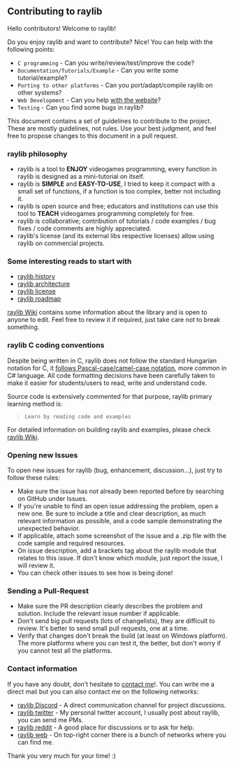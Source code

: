 ## Contributing to raylib

Hello contributors! Welcome to raylib! 

Do you enjoy raylib and want to contribute? Nice! You can help with the following points:

- `C programming` - Can you write/review/test/improve the code? 
- `Documentation/Tutorials/Example` - Can you write some tutorial/example?
- `Porting to other platforms` - Can you port/adapt/compile raylib on other systems?
- `Web Development` - Can you help [with the website](https://github.com/raysan5/raylib.com)?
- `Testing` - Can you find some bugs in raylib?

This document contains a set of guidelines to contribute to the project. These are mostly guidelines, not rules. 
Use your best judgment, and feel free to propose changes to this document in a pull request.

### raylib philosophy

 - raylib is a tool to **ENJOY** videogames programming, every function in raylib is designed as a mini-tutorial on itself.
 - raylib is **SIMPLE** and **EASY-TO-USE**, I tried to keep it compact with a small set of functions, if a function is too complex, better not including it.
 - raylib is open source and free; educators and institutions can use this tool to **TEACH** videogames programming completely for free.
 - raylib is collaborative; contribution of tutorials / code examples / bug fixes / code comments are highly appreciated.
 - raylib's license (and its external libs respective licenses) allow using raylib on commercial projects.

### Some interesting reads to start with

 - [raylib history](HISTORY.md)
 - [raylib architecture](https://github.com/raysan5/raylib/wiki/raylib-architecture)
 - [raylib license](LICENSE)
 - [raylib roadmap](ROADMAP.md)
 
[raylib Wiki](https://github.com/raysan5/raylib/wiki) contains some information about the library and is open to anyone to edit. 
Feel free to review it if required, just take care not to break something.

### raylib C coding conventions

Despite being written in C, raylib does not follow the standard Hungarian notation for C, 
it [follows Pascal-case/camel-case notation](https://github.com/raysan5/raylib/wiki/raylib-coding-conventions), 
more common in C# language. All code formatting decisions have been carefully taken
to make it easier for students/users to read, write and understand code.

Source code is extensively commented for that purpose, raylib primary learning method is:

 > `Learn by reading code and examples`

For detailed information on building raylib and examples, please check [raylib Wiki](https://github.com/raysan5/raylib/wiki).

### Opening new Issues

To open new issues for raylib (bug, enhancement, discussion...), just try to follow these rules:

 - Make sure the issue has not already been reported before by searching on GitHub under Issues.
 - If you're unable to find an open issue addressing the problem, open a new one. Be sure to include a 
 title and clear description, as much relevant information as possible, and a code sample demonstrating the unexpected behavior.
 - If applicable, attach some screenshot of the issue and a .zip file with the code sample and required resources.
 - On issue description, add a brackets tag about the raylib module that relates to this issue. 
 If don't know which module, just report the issue, I will review it.
 - You can check other issues to see how is being done!

### Sending a Pull-Request

 - Make sure the PR description clearly describes the problem and solution. Include the relevant issue number if applicable.
 - Don't send big pull requests (lots of changelists), they are difficult to review. It's better to send small pull requests, one at a time.
 - Verify that changes don't break the build (at least on Windows platform). The more platforms where you can test it, the better, but don't worry
 if you cannot test all the platforms.

### Contact information

If you have any doubt, don't hesitate to [contact me](mailto:ray@raylib.com)!.
You can write me a direct mail but you can also contact me on the following networks:

 - [raylib Discord](https://discord.gg/raylib) - A direct communication channel for project discussions.
 - [raylib twitter](https://twitter.com/raysan5) - My personal twitter account, I usually post about raylib, you can send me PMs.
 - [raylib reddit](https://www.reddit.com/r/raylib/) - A good place for discussions or to ask for help.
 - [raylib web](http://www.raylib.com/) - On top-right corner there is a bunch of networks where you can find me.

Thank you very much for your time! :)
